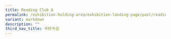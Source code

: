 ```yaml
---
title: Reading Club A
permalink: /exhibition-holding-area/exhibition-landing-page/past/reading-club-b/
variant: markdown
description: ""
third_nav_title: 今时今日
---
```

